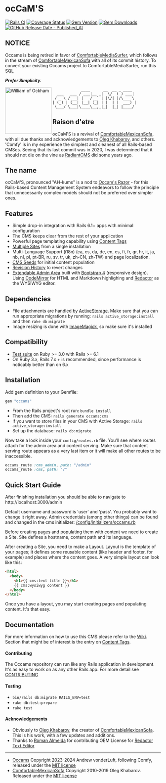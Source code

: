 # ocCaM'S

[![Rails CI](https://github.com/avonderluft/occams/actions/workflows/rubyonrails.yml/badge.svg?branch=main)](https://github.com/avonderluft/occams/actions/workflows/rubyonrails.yml)
[![Coverage Status](https://coveralls.io/repos/github/avonderluft/occams/badge.svg?branch=main)](https://coveralls.io/github/avonderluft/occams?branch=main)
[![Gem Version](https://img.shields.io/gem/v/occams.svg?style=flat)](http://rubygems.org/gems/occams)
[![Gem Downloads](https://img.shields.io/gem/dt/occams.svg?style=flat)](http://rubygems.org/gems/occams)
[![GitHub Release Date - Published_At](https://img.shields.io/github/release-date/avonderluft/occams?label=last%20release&color=seagreen)](https://github.com/avonderluft/occams/releases)

## NOTICE

Occams is being retired in favor of [ComfortableMediaSurfer](https://github.com/shakacode/comfortable-media-surfer), which follows in the stream of [ComfortableMexicanSofa](https://github.com/comfy/comfortable-mexican-sofa) with all of its commit history.  To convert your existing Occams project to ComfortableMediaSurfer, run this [SQL](/db/convert_to_comfy.sql)

***Prefer Simplicity.***

<a href="https://en.wikipedia.org/wiki/William_of_Ockham" target="_blank">
  <img align="left" height="150" src="https://upload.wikimedia.org/wikipedia/commons/7/70/William_of_Ockham.png" alt="William of Ockham" title="William of Ockham">
</a>

```
             ____      __  __ _ ____
  ___   ___ / ___|__ _|  \/  ( ) ___|
 / _ \ / __| |   / _` | |\/| |/\___ \
| (_) | (__| |__| (_| | |  | |  ___) |
 \___/ \___|\____\__,_|_|  |_| |____/

```

## Raison d'etre

ocCaM'S is a revival of [ComfortableMexicanSofa](https://github.com/comfy/comfortable-mexican-sofa), with all due thanks and acknowledgements to [Oleg Khabarov](https://github.com/GBH), and others. 'Comfy' is in my experience the simplest and cleanest of all Rails-based CMSes. Seeing that its last commit was in 2020, I was determined that it should not die on the vine as [RadiantCMS](https://github.com/radiant/radiant) did some years ago.

## The name

ocCaM'S, pronounced "AH-kums" is a nod to [Occam's Razor](https://en.wikipedia.org/wiki/Occam%27s_razor) - for this Rails-based Content Management System endeavors to follow the principle that unnecessarily complex models should not be preferred over simpler ones.

## Features

* Simple drop-in integration with Rails 6.1+ apps with minimal configuration
* The CMS keeps clear from the rest of your application
* Powerful page templating capability using [Content Tags](https://github.com/avonderluft/occams/wiki/Content-Tags)
* [Multiple Sites](https://github.com/avonderluft/occams/wiki/Sites) from a single installation
* Multi-Language Support (i18n) (ca, cs, da, de, en, es, fi, fr, gr, hr, it, ja, nb, nl, pl, pt-BR, ru, sv, tr, uk, zh-CN, zh-TW) and page localization.
* [CMS Seeds](https://github.com/avonderluft/occams/wiki/CMS-Seeds) for initial content population
* [Revision History](https://github.com/avonderluft/occams/wiki/Revisions) to revert changes
* [Extendable Admin Area](https://github.com/avonderluft/occams/wiki/HowTo:-Reusing-Admin-Area) built with [Bootstrap 4](http://getbootstrap.com) (responsive design). Using [CodeMirror](http://codemirror.net) for HTML and Markdown highlighing and [Redactor](http://imperavi.com/redactor) as the WYSIWYG editor.

## Dependencies

* File attachments are handled by [ActiveStorage](https://github.com/rails/rails/tree/master/activestorage). Make sure that you can run appropriate migrations by running: `rails active_storage:install` and then `rake db:migrate`
* Image resizing is done with [ImageMagick](http://www.imagemagick.org/script/download.php), so make sure it's installed

## Compatibility

- [Test suite](https://github.com/avonderluft/occams/actions/workflows/rubyonrails.yml) on Ruby >= 3.0 with Rails >= 6.1
- On Ruby 3.x, Rails 7.x + is recommended, since performance is noticably better than on 6.x

## Installation

Add gem definition to your Gemfile:

```ruby
gem "occams"
```

* From the Rails project's root run:
  `bundle install`
* Then add the CMS:
  `rails generate occams:cms`
* If you want to store files in your CMS with Active Storage:
  `rails active_storage:install`
* Set up the database:
  `rails db:migrate`

Now take a look inside your `config/routes.rb` file. You'll see where routes attach for the admin area and content serving. Make sure that content serving route appears as a very last item or it will make all other routes to be inaccessible.

```ruby
occams_route :cms_admin, path: "/admin"
occams_route :cms, path: "/"
```

## Quick Start Guide

After finishing installation you should be able to navigate to http://localhost:3000/admin

Default username and password is 'user' and 'pass'. You probably want to change it right away. Admin credentials (among other things) can be found and changed in the cms initializer: [/config/initializers/occams.rb](https://github.com/avonderluft/occams/blob/main/config/initializers/occams.rb)

Before creating pages and populating them with content we need to create a Site. Site defines a hostname, content path and its language.

After creating a Site, you need to make a Layout. Layout is the template of your pages; it defines some reusable content (like header and footer, for example) and places where the content goes. A very simple layout can look like this:

```html
<html>
  <body>
    <h1>{{ cms:text title }}</h1>
    {{ cms:wysiwyg content }}
  </body>
</html>
```

Once you have a layout, you may start creating pages and populating content. It's that easy.

## Documentation

For more information on how to use this CMS please refer to the [Wiki](https://github.com/avonderluft/occams/wiki). Section that might be of interest is the entry
on [Content Tags](https://github.com/comfy/avonderluft/occams/Content-Tags).

#### Contributing

The Occams repository can run like any Rails application in development. It's as easy to work on as any other Rails app.
For more detail see [CONTRIBUTING](CONTRIBUTING.md)

#### Testing

- `bin/rails db:migrate RAILS_ENV=test`
- `rake db:test:prepare`
- `rake test`

#### Acknowledgements

- Obviously to [Oleg Khabarov](https://github.com/GBH), the creator of [ComfortableMexicanSofa](https://github.com/comfy/comfortable-mexican-sofa). This is his work, with a few updates and additions.
- Thanks to [Roman Almeida](https://github.com/nasmorn) for contributing OEM License for [Redactor Text Editor](http://imperavi.com/redactor)

---
- [Occams](https://github.com/avonderluft/occams) Copyright 2023-2024 Andrew vonderLuft, following Comfy,  released under the [MIT license](LICENSE)
- [ComfortableMexicanSofa](https://github.com/comfy/comfortable-mexican-sofa) Copyright 2010-2019 Oleg Khabarov. Released under the [MIT license](LICENSE)
